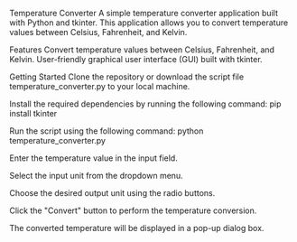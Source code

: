 Temperature Converter
A simple temperature converter application built with Python and tkinter. This application allows you to convert temperature values between Celsius, Fahrenheit, and Kelvin.

Features
Convert temperature values between Celsius, Fahrenheit, and Kelvin.
User-friendly graphical user interface (GUI) built with tkinter.

Getting Started
Clone the repository or download the script file temperature_converter.py to your local machine.

Install the required dependencies by running the following command:
pip install tkinter

Run the script using the following command:
python temperature_converter.py

Enter the temperature value in the input field.

Select the input unit from the dropdown menu.

Choose the desired output unit using the radio buttons.

Click the "Convert" button to perform the temperature conversion.

The converted temperature will be displayed in a pop-up dialog box.

